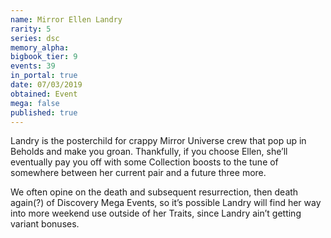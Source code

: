 ```yaml
---
name: Mirror Ellen Landry
rarity: 5
series: dsc
memory_alpha:
bigbook_tier: 9
events: 39
in_portal: true
date: 07/03/2019
obtained: Event
mega: false
published: true
---
```


Landry is the posterchild for crappy Mirror Universe crew that pop up in Beholds and make you groan. Thankfully, if you choose Ellen, she’ll eventually pay you off with some Collection boosts to the tune of somewhere between her current pair and a future three more. 

We often opine on the death and subsequent resurrection, then death again(?) of Discovery Mega Events, so it’s possible Landry will find her way into more weekend use outside of her Traits, since Landry ain’t getting variant bonuses.
